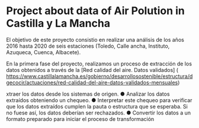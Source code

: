 # Project about data of Air Polution in Castilla y La Mancha

El objetivo de este proyecto consistio en realizar una análisis de los años 2016 hasta 2020 de seis estaciones (Toledo, Calle ancha, Instituto, Azuqueca, Cuenca, Albacete). 

En la primera fase del proyecto, realizamos un proceso de extracción de los datos obtenidos a través de la [Red calidad del aire. Datos validados] (
https://www.castillalamancha.es/gobierno/desarrollosostenible/estructura/dgecocir/actuaciones/red-calidad-del-aire-datos-validados-mensuales) 

xtraer los datos desde los sistemas de origen.
● Analizar los datos extraídos obteniendo un chequeo.
● Interpretar este chequeo para verificar que los datos extraídos cumplen la pauta o
estructura que se esperaba. Si no fuese así, los datos deberían ser rechazados.
● Convertir los datos a un formato preparado para iniciar el proceso de transformación





